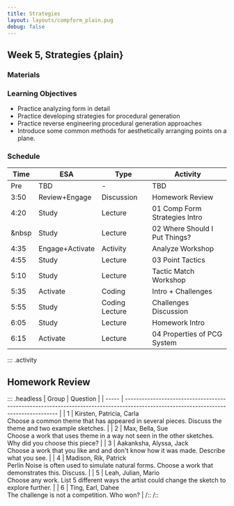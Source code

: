 ```yaml
---
title: Strategies
layout: layouts/compform_plain.pug
debug: false
---
```


## Week 5, Strategies {plain}

### Materials

### Learning Objectives

* Practice analyzing form in detail
* Practice developing strategies for procedural generation
* Practice reverse engineering procedural generation approaches
* Introduce some common methods for aesthetically arranging points on a plane.

### Schedule

| Time  | ESA             | Type           | Activity                      |
| ----- | --------------- | -------------- | ----------------------------- |
| Pre   | TBD             | -              | TBD                           |
| 3:50  | Review+Engage   | Discussion     | Homework Review               |
| 4:20  | Study           | Lecture        | 01 Comp Form Strategies Intro |
| &nbsp | Study           | Lecture        | 02 Where Should I Put Things? |
| 4:35  | Engage+Activate | Activity       | Analyze Workshop              |
| 4:55  | Study           | Lecture        | 03 Point Tactics              |
| 5:10  | Study           | Lecture        | Tactic Match Workshop         |
| 5:35  | Activate        | Coding         | Intro + Challenges            |
| 5:55  | Study           | Coding Lecture | Challenges Discussion         |
| 6:05  | Study           | Lecture        | Homework Intro                |
| 6:15  | Activate        | Lecture        | 04 Properties of PCG System   |

::: .activity

## Homework Review

::: .headless
| Group | Question                                                                                                                             |
| ----- | ------------------------------------------------------------------------------------------------------------------------------------ |
| 1     | Kirsten, Patricia, Carla <br/>Choose a common theme that has appeared in several pieces. Discuss the theme and two example sketches. |
| 2     | Max, Bella, Sue <br/>Choose a work that uses theme in a way not seen in the other sketches. Why did you choose this piece?           |
| 3     | Aakanksha, Alyssa, Jack <br/>Choose a work that you like and and don't know how it was made. Describe what you see.                  |
| 4     | Madison, Rik, Patrick <br/>Perlin Noise is often used to simulate natural forms. Choose a work that demonstrates this. Discuss.      |
| 5     | Leah, Julian, Mario <br/>Choose any work. List 5 different ways the artist could change the sketch to explore further.               |
| 6     | Ting, Earl, Dahee <br/>The challenge is not a competition. Who won?                                                                  |
/::
/::





<style> 
    .headless thead {
        display: none;
    }
</style>
